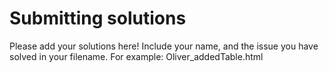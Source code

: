 # Submitting solutions
Please add your solutions here! Include your name, and the issue you have solved in your filename.
For example: 
Oliver_addedTable.html

